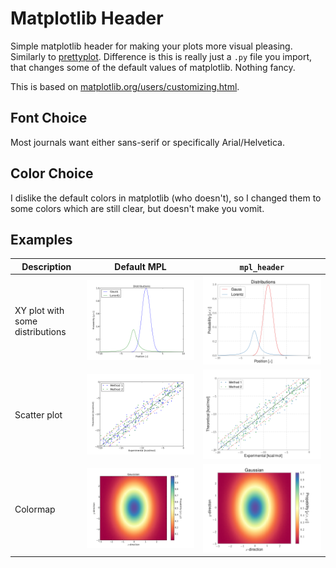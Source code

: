 
# Matplotlib Header

Simple matplotlib header for making your plots more visual pleasing.
Similarly to [prettyplot](https://github.com/olgabot/prettyplotlib).
Difference is this is really just a `.py` file you import, that changes some of the default values of matplotlib.
Nothing fancy.

This is based on [matplotlib.org/users/customizing.html](http://matplotlib.org/users/customizing.html).


## Font Choice

Most journals want either sans-serif or specifically Arial/Helvetica.

## Color Choice

I dislike the default colors in matplotlib (who doesn't), so I changed them to some colors which are still clear, but doesn't make you vomit.

## Examples

Description | Default MPL | `mpl_header`
--- | --- | ---
XY plot with some distributions | ![Before](examples/figure_xy_before.png) | ![After](examples/figure_xy_after.png) 
Scatter plot | ![Before](examples/figure_scatter_before.png) | ![After](examples/figure_scatter_after.png) 
Colormap | ![Before](examples/figure_mesh_before.png) | ![After](examples/figure_mesh_after.png) 


